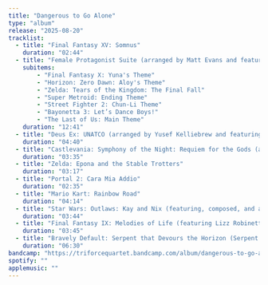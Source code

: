 ```yaml
---
title: "Dangerous to Go Alone"
type: "album"
release: "2025-08-20"
tracklist:
  - title: "Final Fantasy XV: Somnus"
    duration: "02:44"
  - title: "Female Protagonist Suite (arranged by Matt Evans and featuring Project Fusion)"
    subitems: 
        - "Final Fantasy X: Yuna's Theme"
        - "Horizon: Zero Dawn: Aloy's Theme"
        - "Zelda: Tears of the Kingdom: The Final Fall"
        - "Super Metroid: Ending Theme"
        - "Street Fighter 2: Chun-Li Theme"
        - "Bayonetta 3: Let’s Dance Boys!"
        - "The Last of Us: Main Theme"
    duration: "12:41"
  - title: "Deus Ex: UNATCO (arranged by Yusef Kelliebrew and featuring Parabellum Raps & Yusef Kelliebrew)"
    duration: "04:40"
  - title: "Castlevania: Symphony of the Night: Requiem for the Gods (arranged by and featuring William Carlos Reyes)"
    duration: "03:35"
  - title: "Zelda: Epona and the Stable Trotters"
    duration: "03:17"
  - title: "Portal 2: Cara Mia Addio"
    duration: "02:35"
  - title: "Mario Kart: Rainbow Road"
    duration: "04:14"
  - title: "Star Wars: Outlaws: Kay and Nix (featuring, composed, and arranged by Wilbert Roget)"
    duration: "03:44"
  - title: "Final Fantasy IX: Melodies of Life (featuring Lizz Robinett)"
    duration: "03:45"
  - title: "Bravely Default: Serpent that Devours the Horizon (Serpent Eating the Ground)"
    duration: "06:30"
bandcamp: "https://triforcequartet.bandcamp.com/album/dangerous-to-go-alone-2"
spotify: ""
applemusic: ""
---
```

